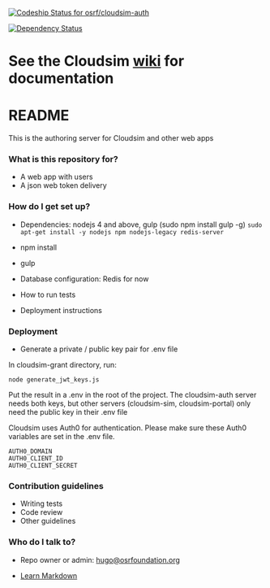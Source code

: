 [ ![Codeship Status for osrf/cloudsim-auth](https://codeship.com/projects/d48e5670-0c06-0134-283f-368b7d3cc702/status?branch=default)](https://codeship.com/projects/156010)

[![Dependency Status](https://www.versioneye.com/user/projects/57ca2dec939fc60037ebcff7/badge.svg?style=flat-square)](https://www.versioneye.com/user/projects/57ca2dec939fc60037ebcff7)

# See the Cloudsim [wiki](https://bitbucket.org/osrf/cloudsim/wiki) for documentation #

# README #

This is the authoring server for Cloudsim and other web apps

### What is this repository for? ###

* A web app with users
* A json web token delivery

### How do I get set up? ###

* Dependencies: nodejs 4 and above, gulp (sudo npm install gulp -g)
  `sudo apt-get install -y nodejs npm nodejs-legacy redis-server`

* npm install
* gulp
* Database configuration: Redis for now
* How to run tests
* Deployment instructions

### Deployment ###

* Generate a private / public key pair for .env file

In cloudsim-grant directory, run:

`node generate_jwt_keys.js`

Put the result in a .env in the root of the project. The cloudsim-auth server
needs both keys, but other servers (cloudsim-sim, cloudsim-portal) only need
the public key in their .env file

Cloudsim uses Auth0 for authentication. Please make sure these Auth0 variables
are set in the .env file.

~~~
AUTH0_DOMAIN
AUTH0_CLIENT_ID
AUTH0_CLIENT_SECRET
~~~~

### Contribution guidelines ###

* Writing tests
* Code review
* Other guidelines

### Who do I talk to? ###

* Repo owner or admin: hugo@osrfoundation.org

* [Learn Markdown](https://bitbucket.org/tutorials/markdowndemo)

